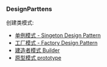 ### DesignParttens
创建类模式:
- [单例模式 - Singeton Design Pattern](单例模式/readme.md)
- [工厂模式 - Factory Design Pattern](工厂模式/readme.md)
- [建造者模式 Builder](建造者模式/src/main/java)
- [原型模式 prototype](原型模式/src/main/java)
